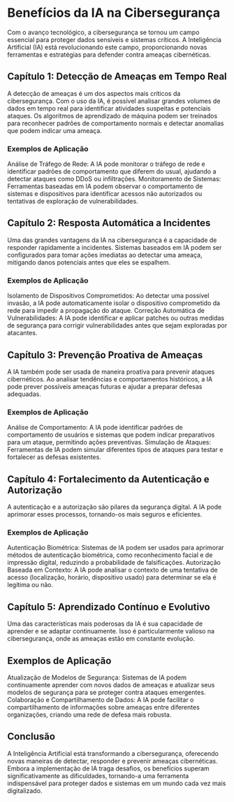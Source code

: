 <h1>Benefícios da IA na Cibersegurança</h1>

Com o avanço tecnológico, a cibersegurança se tornou um campo essencial para proteger dados sensíveis e sistemas críticos.
A Inteligência Artificial (IA) está revolucionando este campo, proporcionando novas ferramentas e estratégias para defender contra ameaças cibernéticas. 

## Capítulo 1: Detecção de Ameaças em Tempo Real
A detecção de ameaças é um dos aspectos mais críticos da cibersegurança. Com o uso da IA, é possível analisar grandes volumes de dados em tempo real para identificar atividades suspeitas e potenciais ataques. Os algoritmos de aprendizado de máquina podem ser treinados para reconhecer padrões de comportamento normais e detectar anomalias que podem indicar uma ameaça.

### Exemplos de Aplicação
Análise de Tráfego de Rede: A IA pode monitorar o tráfego de rede e identificar padrões de comportamento que diferem do usual, ajudando a detectar ataques como DDoS ou infiltrações.
Monitoramento de Sistemas: Ferramentas baseadas em IA podem observar o comportamento de sistemas e dispositivos para identificar acessos não autorizados ou tentativas de exploração de vulnerabilidades.

## Capítulo 2: Resposta Automática a Incidentes
Uma das grandes vantagens da IA na cibersegurança é a capacidade de responder rapidamente a incidentes. Sistemas baseados em IA podem ser configurados para tomar ações imediatas ao detectar uma ameaça, mitigando danos potenciais antes que eles se espalhem.

### Exemplos de Aplicação
Isolamento de Dispositivos Comprometidos: Ao detectar uma possível invasão, a IA pode automaticamente isolar o dispositivo comprometido da rede para impedir a propagação do ataque.
Correção Automática de Vulnerabilidades: A IA pode identificar e aplicar patches ou outras medidas de segurança para corrigir vulnerabilidades antes que sejam exploradas por atacantes.

## Capítulo 3: Prevenção Proativa de Ameaças
A IA também pode ser usada de maneira proativa para prevenir ataques cibernéticos. Ao analisar tendências e comportamentos históricos, a IA pode prever possíveis ameaças futuras e ajudar a preparar defesas adequadas.

### Exemplos de Aplicação
Análise de Comportamento: A IA pode identificar padrões de comportamento de usuários e sistemas que podem indicar preparativos para um ataque, permitindo ações preventivas.
Simulação de Ataques: Ferramentas de IA podem simular diferentes tipos de ataques para testar e fortalecer as defesas existentes.

## Capítulo 4: Fortalecimento da Autenticação e Autorização
A autenticação e a autorização são pilares da segurança digital. A IA pode aprimorar esses processos, tornando-os mais seguros e eficientes.

### Exemplos de Aplicação
Autenticação Biométrica: Sistemas de IA podem ser usados para aprimorar métodos de autenticação biométrica, como reconhecimento facial e de impressão digital, reduzindo a probabilidade de falsificações.
Autorização Baseada em Contexto: A IA pode analisar o contexto de uma tentativa de acesso (localização, horário, dispositivo usado) para determinar se ela é legítima ou não.

## Capítulo 5: Aprendizado Contínuo e Evolutivo
Uma das características mais poderosas da IA é sua capacidade de aprender e se adaptar continuamente. Isso é particularmente valioso na cibersegurança, onde as ameaças estão em constante evolução.

## Exemplos de Aplicação
Atualização de Modelos de Segurança: Sistemas de IA podem continuamente aprender com novos dados de ameaças e atualizar seus modelos de segurança para se proteger contra ataques emergentes.
Colaboração e Compartilhamento de Dados: A IA pode facilitar o compartilhamento de informações sobre ameaças entre diferentes organizações, criando uma rede de defesa mais robusta.

## Conclusão
A Inteligência Artificial está transformando a cibersegurança, oferecendo novas maneiras de detectar, responder e prevenir ameaças cibernéticas. Embora a implementação de IA traga desafios, os benefícios superam significativamente as dificuldades, tornando-a uma ferramenta indispensável para proteger dados e sistemas em um mundo cada vez mais digitalizado.

